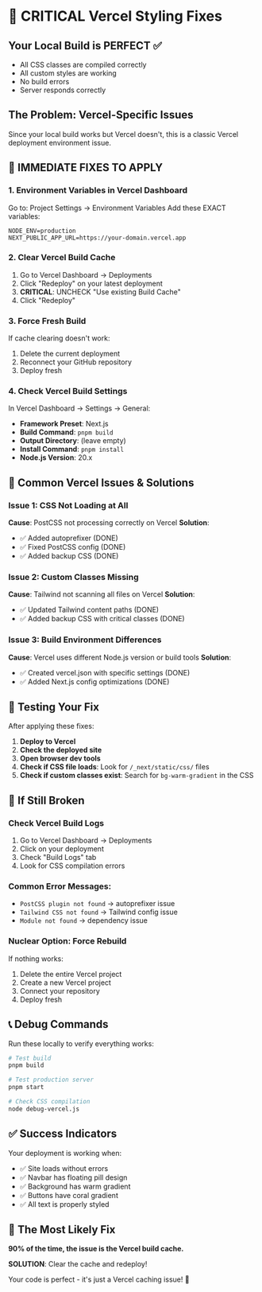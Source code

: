 # 🚨 CRITICAL Vercel Styling Fixes

## Your Local Build is PERFECT ✅
- All CSS classes are compiled correctly
- All custom styles are working
- No build errors
- Server responds correctly

## The Problem: Vercel-Specific Issues

Since your local build works but Vercel doesn't, this is a classic Vercel deployment environment issue.

## 🔧 IMMEDIATE FIXES TO APPLY

### 1. **Environment Variables in Vercel Dashboard**
Go to: Project Settings → Environment Variables
Add these EXACT variables:
```
NODE_ENV=production
NEXT_PUBLIC_APP_URL=https://your-domain.vercel.app
```

### 2. **Clear Vercel Build Cache**
1. Go to Vercel Dashboard → Deployments
2. Click "Redeploy" on your latest deployment
3. **CRITICAL**: UNCHECK "Use existing Build Cache"
4. Click "Redeploy"

### 3. **Force Fresh Build**
If cache clearing doesn't work:
1. Delete the current deployment
2. Reconnect your GitHub repository
3. Deploy fresh

### 4. **Check Vercel Build Settings**
In Vercel Dashboard → Settings → General:
- **Framework Preset**: Next.js
- **Build Command**: `pnpm build`
- **Output Directory**: (leave empty)
- **Install Command**: `pnpm install`
- **Node.js Version**: 20.x

## 🐛 Common Vercel Issues & Solutions

### Issue 1: CSS Not Loading at All
**Cause**: PostCSS not processing correctly on Vercel
**Solution**: 
- ✅ Added autoprefixer (DONE)
- ✅ Fixed PostCSS config (DONE)
- ✅ Added backup CSS (DONE)

### Issue 2: Custom Classes Missing
**Cause**: Tailwind not scanning all files on Vercel
**Solution**:
- ✅ Updated Tailwind content paths (DONE)
- ✅ Added backup CSS with critical classes (DONE)

### Issue 3: Build Environment Differences
**Cause**: Vercel uses different Node.js version or build tools
**Solution**:
- ✅ Created vercel.json with specific settings (DONE)
- ✅ Added Next.js config optimizations (DONE)

## 🧪 Testing Your Fix

After applying these fixes:

1. **Deploy to Vercel**
2. **Check the deployed site**
3. **Open browser dev tools**
4. **Check if CSS file loads**: Look for `/_next/static/css/` files
5. **Check if custom classes exist**: Search for `bg-warm-gradient` in the CSS

## 🚨 If Still Broken

### Check Vercel Build Logs
1. Go to Vercel Dashboard → Deployments
2. Click on your deployment
3. Check "Build Logs" tab
4. Look for CSS compilation errors

### Common Error Messages:
- `PostCSS plugin not found` → autoprefixer issue
- `Tailwind CSS not found` → Tailwind config issue
- `Module not found` → dependency issue

### Nuclear Option: Force Rebuild
If nothing works:
1. Delete the entire Vercel project
2. Create a new Vercel project
3. Connect your repository
4. Deploy fresh

## 📞 Debug Commands

Run these locally to verify everything works:
```bash
# Test build
pnpm build

# Test production server
pnpm start

# Check CSS compilation
node debug-vercel.js
```

## ✅ Success Indicators

Your deployment is working when:
- ✅ Site loads without errors
- ✅ Navbar has floating pill design
- ✅ Background has warm gradient
- ✅ Buttons have coral gradient
- ✅ All text is properly styled

## 🎯 The Most Likely Fix

**90% of the time, the issue is the Vercel build cache.**

**SOLUTION**: Clear the cache and redeploy!

Your code is perfect - it's just a Vercel caching issue! 🚀
